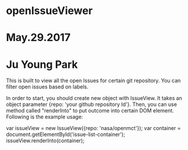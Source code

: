 # openIssueViewer
# May.29.2017
# Ju Young Park

This is built to view all the open Issues for certain git repository. You can filter open issues based on labels. 

In order to start, you should create new object with IssueView. It takes an object parameter {repo: 'your github repository Id'}.
Then, you can use method called "renderInto" to put outcome into certain DOM element. Following is the example usage:

var issueView = new IssueView({repo: 'nasa/openmct'});
var container = document.getElementById('issue-list-container');
issueView.renderInto(container);
